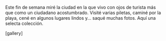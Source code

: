 <html><body><p>Este fin de semana miré la ciudad en la que vivo con ojos de turista más que como un ciudadano acostumbrado. Visité varias piletas, caminé por la playa, cené en algunos lugares lindos y... saqué muchas  fotos. Aquí una selecta colección.



[gallery]</p></body></html>